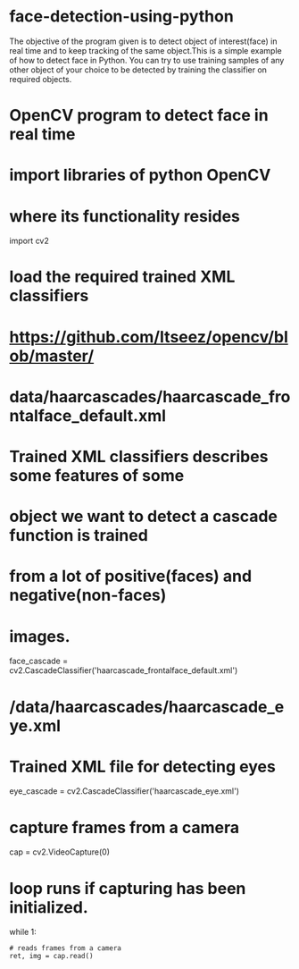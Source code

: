 # face-detection-using-python
The objective of the program given is to detect object of interest(face) in real time and to keep tracking of the same object.This is a simple example of how to detect face in Python. You can try to use training samples of any other object of your choice to be detected by training the classifier on required objects.
# OpenCV program to detect face in real time 
# import libraries of python OpenCV  
# where its functionality resides 
import cv2  
  
# load the required trained XML classifiers 
# https://github.com/Itseez/opencv/blob/master/ 
# data/haarcascades/haarcascade_frontalface_default.xml 
# Trained XML classifiers describes some features of some 
# object we want to detect a cascade function is trained 
# from a lot of positive(faces) and negative(non-faces) 
# images. 
face_cascade = cv2.CascadeClassifier('haarcascade_frontalface_default.xml') 
# /data/haarcascades/haarcascade_eye.xml 
# Trained XML file for detecting eyes 
eye_cascade = cv2.CascadeClassifier('haarcascade_eye.xml')  
# capture frames from a camera 
cap = cv2.VideoCapture(0) 
  
# loop runs if capturing has been initialized. 
while 1:  
  
    # reads frames from a camera 
    ret, img = cap.read()  
  
